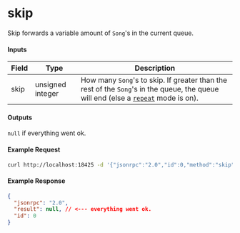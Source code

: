 # skip
Skip forwards a variable amount of `Song`'s in the current queue.

#### Inputs
| Field | Type             | Description |
|-------|------------------|-------------|
| skip  | unsigned integer | How many `Song`'s to skip. If greater than the rest of the `Song`'s in the queue, the queue will end (else a [`repeat`](repeat_queue.md) mode is on).


#### Outputs
`null` if everything went ok.

#### Example Request
```bash
curl http://localhost:18425 -d '{"jsonrpc":"2.0","id":0,"method":"skip","param":{"skip":3}}'
```

#### Example Response
```json
{
  "jsonrpc": "2.0",
  "result": null, // <--- everything went ok.
  "id": 0
}
```
